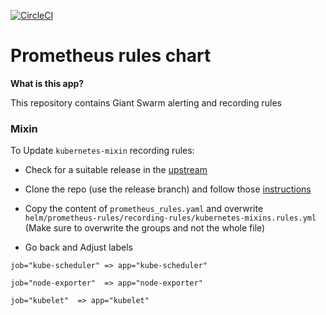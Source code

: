 [![CircleCI](https://circleci.com/gh/giantswarm/prometheus-rules.svg?style=shield)](https://circleci.com/gh/giantswarm/prometheus-rules)

# Prometheus rules chart

**What is this app?**

This repository contains Giant Swarm alerting and recording rules




### Mixin

To Update `kubernetes-mixin` recording rules:

* Check for a suitable release in the [upstream](https://github.com/kubernetes-monitoring/kubernetes-mixin#releases)

* Clone the repo (use the release branch) and follow those [instructions](https://github.com/kubernetes-monitoring/kubernetes-mixin#generate-config-files)

* Copy the content of `prometheus_rules.yaml` and overwrite `helm/prometheus-rules/recording-rules/kubernetes-mixins.rules.yml` (Make sure to overwrite the groups and not the whole file)

* Go back and Adjust labels

```
job="kube-scheduler" => app="kube-scheduler"

job="node-exporter"  => app="node-exporter"

job="kubelet"  => app="kubelet"

```